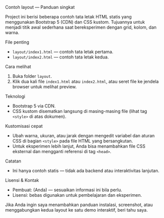 Contoh layout — Panduan singkat

Project ini berisi beberapa contoh tata letak HTML statis yang menggunakan Bootstrap 5 (CDN) dan CSS kustom. Tujuannya untuk menjadi titik awal sederhana saat bereksperimen dengan grid, kolom, dan warna.

File penting
- `layout/index1.html` — contoh tata letak pertama.
- `layout/index2.html` — contoh tata letak kedua.

Cara melihat
1. Buka folder `layout`.
2. Klik dua kali file `index1.html` atau `index2.html`, atau seret file ke jendela browser untuk melihat preview.

Teknologi
- Bootstrap 5 via CDN.
- CSS kustom disematkan langsung di masing-masing file (lihat tag `<style>` di atas dokumen).

Kustomisasi cepat
- Ubah warna, ukuran, atau jarak dengan mengedit variabel dan aturan CSS di bagian `<style>` pada file HTML yang bersangkutan.
- Untuk eksperimen lebih lanjut, Anda bisa menambahkan file CSS eksternal dan mengganti referensi di tag `<head>`.

Catatan
- Ini hanya contoh statis — tidak ada backend atau interaktivitas lanjutan.

Lisensi & Kontak
- Pembuat: (Anda) — sesuaikan informasi ini bila perlu.
- Lisensi: bebas digunakan untuk pembelajaran dan eksperimen.

Jika Anda ingin saya menambahkan panduan instalasi, screenshot, atau menggabungkan kedua layout ke satu demo interaktif, beri tahu saya.
